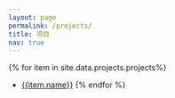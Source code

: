 ```yaml
---
layout: page
permalink: /projects/
title: 项目
nav: true
---
```


{% for item in site.data.projects.projects%}
* <a class="page-link" href="{{item.url}}">{{item.name}}</a>
{% endfor %}
